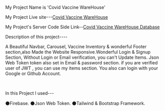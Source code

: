 My Project Name is 'Covid Vaccine WareHouse'

My Project Live site---[Covid Vaccine WareHouse](https://covid-vaccine-warehouse.netlify.app/)

My Project's Server Code Side Link--[Covid Vaccine WareHouse Database](https://github.com/shafin009/Covid-Vaccine-WareHouse-server-side)

Description of this project----
<br/>

A Beautiful Navbar, Carousel, Vaccine Inventory & wonderful Footer section,also Made the Website Responsive.Wonderful Login & Signup Section, Without Login or Email verification, you can't Update Items. Json Web Token token also set in Email & password section. if you are verified user of JWT , you can use my items section. You also can login with your Google or Github Account.


<br/>

In this Project I used---
<br/>

⚫Firebase.
⚫Json Web Token.
⚫Tailwind & Bootstrap Framework.





